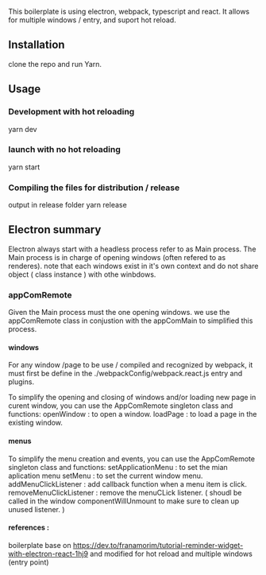 This boilerplate is using electron, webpack, typescript and react.
It allows for multiple windows / entry, and suport hot reload.

## Installation
clone the repo and run Yarn.


## Usage
### Development with hot reloading
yarn dev

### launch with no hot reloading
yarn start

### Compiling the files for distribution / release
output in release folder
yarn release

## Electron summary
Electron always start with a headless process refer to as Main process.
The Main process is in charge of opening windows (often refered to as renderes).
note that each windows exist in it's own context and do not share object ( class instance ) with othe winbdows.

### appComRemote
Given the Main process must the one opening windows.
we use the appComRemote class in conjustion with the appComMain to simplified this process.

#### windows
For any window /page to be use / compiled and recognized by webpack, 
it must first be define in the ./webpackConfig/webpack.react.js entry and plugins.

To simplify the opening and closing of windows and/or loading new page in curent window,
you can use the AppComRemote singleton class and functions:
openWindow : to open a window.
loadPage : to load a page in the existing window.

#### menus
To simplify the menu creation and events, 
you can use the AppComRemote singleton class and functions:
setApplicationMenu : to set the mian aplication menu
setMenu : to set the current window menu.
addMenuClickListener : add callback function when a menu item is click.
removeMenuClickListener : remove the menuCLick listener. ( shoudl be called in the window componentWillUnmount to make sure to clean up unused listener. ) 

#### references :
boilerplate base on https://dev.to/franamorim/tutorial-reminder-widget-with-electron-react-1hj9
and modified for hot reload and multiple windows (entry point)